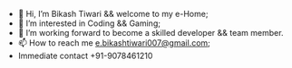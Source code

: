 - 👋 Hi, I’m Bikash Tiwari && welcome to my e-Home;
- 👀 I’m interested in Coding && Gaming;
- 💞️ I’m working forward to become a skilled developer && team member. 
- 📫 How to reach me e.bikashtiwari007@gmail.com;
- Immediate contact +91-9078461210

<!---
Sri-Jarvis/Sri-Jarvis is a ✨ special ✨ repository because its `README.md` (this file) appears on your GitHub profile.
You can click the Preview link to take a look at your changes.
--->
